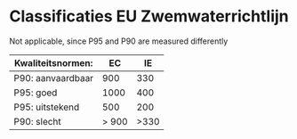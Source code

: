 # Classificaties EU Zwemwaterrichtlijn

Not applicable, since P95 and P90 are measured differently

| Kwaliteitsnormen: | EC     | IE    |
| ----------------- | ------ | ----- |
| P90: aanvaardbaar | 900    | 330   |
| P95: goed         | 1000   | 400   |
| P95: uitstekend   | 500    | 200   |
| P90: slecht       | \> 900 | \>330 |
